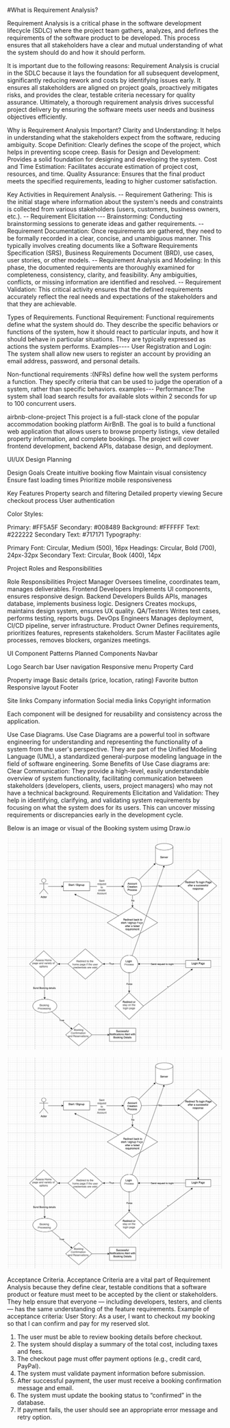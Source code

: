 
#What is Requirement Analysis?

Requirement Analysis is a critical phase in the software development lifecycle (SDLC) where the project team gathers, analyzes, and defines the requirements of the software product to be developed. This process ensures that all stakeholders have a clear and mutual understanding of what the system should do and how it should perform.

It is important due to the following reasons:
Requirement Analysis is crucial in the SDLC because it lays the foundation for all subsequent development, significantly reducing rework and costs by identifying issues early. It ensures all stakeholders are aligned on project goals, proactively mitigates risks, and provides the clear, testable criteria necessary for quality assurance. Ultimately, a thorough requirement analysis drives successful project delivery by ensuring the software meets user needs and business objectives efficiently.



Why is Requirement Analysis Important?
Clarity and Understanding: It helps in understanding what the stakeholders expect from the software, reducing ambiguity.
Scope Definition: Clearly defines the scope of the project, which helps in preventing scope creep.
Basis for Design and Development: Provides a solid foundation for designing and developing the system.
Cost and Time Estimation: Facilitates accurate estimation of project cost, resources, and time.
Quality Assurance: Ensures that the final product meets the specified requirements, leading to higher customer satisfaction.

Key Activities in Requirement Analysis.
-- Requirement Gathering: This is the initial stage where information about the system's needs and constraints is collected from various stakeholders (users, customers, business owners, etc.). 
-- Requirement Elicitation --- Brainstorming: Conducting brainstorming sessions to generate ideas and gather requirements.
-- Requirement Documentation: Once requirements are gathered, they need to be formally recorded in a clear, concise, and unambiguous manner. This typically involves creating documents like a Software Requirements Specification (SRS), Business Requirements Document (BRD), use cases, user stories, or other models. 
-- Requirement Analysis and Modeling: In this phase, the documented requirements are thoroughly examined for completeness, consistency, clarity, and feasibility. Any ambiguities, conflicts, or missing information are identified and resolved.
-- Requirement Validation: This critical activity ensures that the defined requirements accurately reflect the real needs and expectations of the stakeholders and that they are achievable. 

Types of Requirements.
    Functional Requirement: Functional requirements define what the system should do. They describe the specific behaviors or functions of the system, how it should react to particular inputs, and how it should behave in particular situations. They are typically expressed as actions the system performs.
    Examples---- User Registration and Login: The system shall allow new users to register an account by providing an email address, password, and personal details.

   Non-functional requirements :(NFRs) define how well the system performs a function. They specify criteria that can be used to judge the operation of a system, rather than specific behaviors.
   examples--- Performance:The system shall load search results for available slots within 2 seconds for up to 100 concurrent users.


airbnb-clone-project
This project is a full-stack clone of the popular accommodation booking platform AirBnB. The goal is to build a functional web application that allows users to browse property listings, view detailed property information, and complete bookings. The project will cover frontend development, backend APIs, database design, and deployment.

UI/UX Design Planning

Design Goals Create intuitive booking flow Maintain visual consistency Ensure fast loading times Prioritize mobile responsiveness

Key Features Property search and filtering Detailed property viewing Secure checkout process User authentication

Color Styles:

Primary: #FF5A5F Secondary: #008489 Background: #FFFFFF Text: #222222 Secondary Text: #717171 Typography:

Primary Font: Circular, Medium (500), 16px Headings: Circular, Bold (700), 24px-32px Secondary Text: Circular, Book (400), 14px

Project Roles and Responsibilities

Role Responsibilities Project Manager Oversees timeline, coordinates team, manages deliverables. Frontend Developers Implements UI components, ensures responsive design. Backend Developers Builds APIs, manages database, implements business logic. Designers Creates mockups, maintains design system, ensures UX quality. QA/Testers Writes test cases, performs testing, reports bugs. DevOps Engineers Manages deployment, CI/CD pipeline, server infrastructure. Product Owner Defines requirements, prioritizes features, represents stakeholders. Scrum Master Facilitates agile processes, removes blockers, organizes meetings.

UI Component Patterns Planned Components Navbar

Logo Search bar User navigation Responsive menu Property Card

Property image Basic details (price, location, rating) Favorite button Responsive layout Footer

Site links Company information Social media links Copyright information

Each component will be designed for reusability and consistency across the application.

Use Case Diagrams. Use Case Diagrams are a powerful tool in software engineering for understanding and representing the functionality of a system from the user's perspective. They are part of the Unified Modeling Language (UML), a standardized general-purpose modeling language in the field of software engineering. Some Benefits of Use Case diagrams are: Clear Communication: They provide a high-level, easily understandable overview of system functionality, facilitating communication between stakeholders (developers, clients, users, project managers) who may not have a technical background. Requirements Elicitation and Validation: They help in identifying, clarifying, and validating system requirements by focusing on what the system does for its users. This can uncover missing requirements or discrepancies early in the development cycle.

Below is an image or visual of the Booking system usimg Draw.io

![alx-booking-uc](alx-booking-uc.png)

![image alt](alx-booking-uc.png)

Acceptance Criteria.
Acceptance Criteria are a vital part of Requirement Analysis because they define clear, testable conditions that a software product or feature must meet to be accepted by the client or stakeholders. They help ensure that everyone — including developers, testers, and clients — has the same understanding of the feature requirements.
Example of acceptance criteria: User Story:
As a user, I want to checkout my booking so that I can confirm and pay for my reserved slot.

1. The user must be able to review booking details before checkout.
2. The system should display a summary of the total cost, including taxes and fees.
3. The checkout page must offer payment options (e.g., credit card, PayPal).
4. The system must validate payment information before submission.
5. After successful payment, the user must receive a booking confirmation message and email.
6. The system must update the booking status to “confirmed” in the database.
7. If payment fails, the user should see an appropriate error message and retry option.







    



